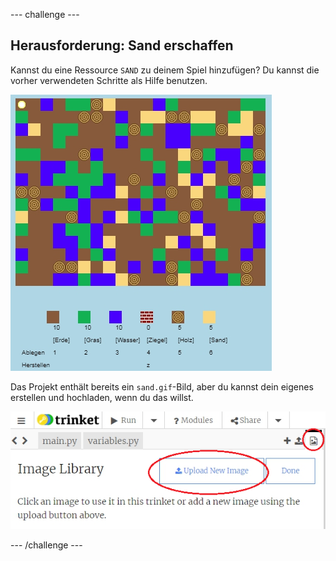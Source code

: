 --- challenge ---

## Herausforderung: Sand erschaffen

Kannst du eine Ressource `SAND` zu deinem Spiel hinzufügen? Du kannst die vorher verwendeten Schritte als Hilfe benutzen.

![screenshot](images/craft-sand.png)

Das Projekt enthält bereits ein `sand.gif`-Bild, aber du kannst dein eigenes erstellen und hochladen, wenn du das willst.

![screenshot](images/craft-upload.png)

--- /challenge ---
